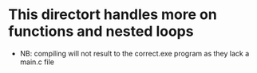 # This directort handles more on functions and nested loops
* NB: compiling will not result to the correct.exe program as they lack a main.c file
